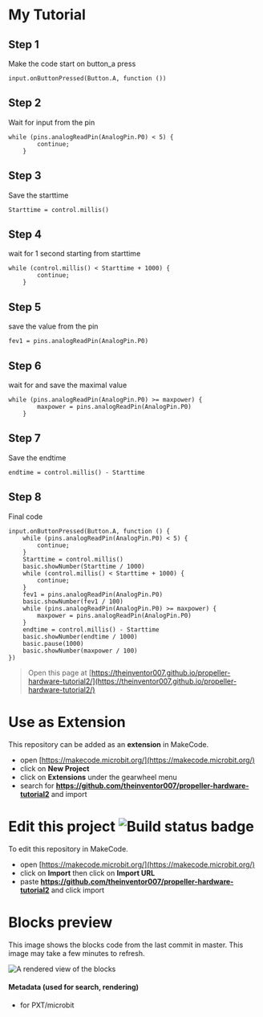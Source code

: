 # My Tutorial

## Step 1

Make the code start on button_a press
```blocks
input.onButtonPressed(Button.A, function ())
```
## Step 2

Wait for input from the pin
```blocks
while (pins.analogReadPin(AnalogPin.P0) < 5) {
        continue;
    }
```
## Step 3

Save the starttime 
```blocks
Starttime = control.millis()
```
## Step 4

wait for 1 second starting from starttime
```blocks
while (control.millis() < Starttime + 1000) {
        continue;
    }
```
## Step 5

save the value from the pin
```blocks
fev1 = pins.analogReadPin(AnalogPin.P0)
```
## Step 6

wait for and save the maximal value
```blocks
while (pins.analogReadPin(AnalogPin.P0) >= maxpower) {
        maxpower = pins.analogReadPin(AnalogPin.P0)
    }
```
## Step 7

Save the endtime
```blocks
endtime = control.millis() - Starttime
```
## Step 8

Final code
```blocks
input.onButtonPressed(Button.A, function () {
    while (pins.analogReadPin(AnalogPin.P0) < 5) {
        continue;
    }
    Starttime = control.millis()
    basic.showNumber(Starttime / 1000)
    while (control.millis() < Starttime + 1000) {
        continue;
    }
    fev1 = pins.analogReadPin(AnalogPin.P0)
    basic.showNumber(fev1 / 100)
    while (pins.analogReadPin(AnalogPin.P0) >= maxpower) {
        maxpower = pins.analogReadPin(AnalogPin.P0)
    }
    endtime = control.millis() - Starttime
    basic.showNumber(endtime / 1000)
    basic.pause(1000)
    basic.showNumber(maxpower / 100)
})
```

> Open this page at [https://theinventor007.github.io/propeller-hardware-tutorial2/](https://theinventor007.github.io/propeller-hardware-tutorial2/)

# Use as Extension

This repository can be added as an **extension** in MakeCode.

* open [https://makecode.microbit.org/](https://makecode.microbit.org/)
* click on **New Project**
* click on **Extensions** under the gearwheel menu
* search for **https://github.com/theinventor007/propeller-hardware-tutorial2** and import

# Edit this project ![Build status badge](https://github.com/theinventor007/propeller-hardware-tutorial2/workflows/MakeCode/badge.svg)

To edit this repository in MakeCode.

* open [https://makecode.microbit.org/](https://makecode.microbit.org/)
* click on **Import** then click on **Import URL**
* paste **https://github.com/theinventor007/propeller-hardware-tutorial2** and click import

# Blocks preview

This image shows the blocks code from the last commit in master.
This image may take a few minutes to refresh.

![A rendered view of the blocks](https://github.com/theinventor007/propeller-hardware-tutorial2/raw/master/.github/makecode/blocks.png)

#### Metadata (used for search, rendering)

* for PXT/microbit
<script src="https://makecode.com/gh-pages-embed.js"></script><script>makeCodeRender("{{ site.makecode.home_url }}", "{{ site.github.owner_name }}/{{ site.github.repository_name }}");</script>
